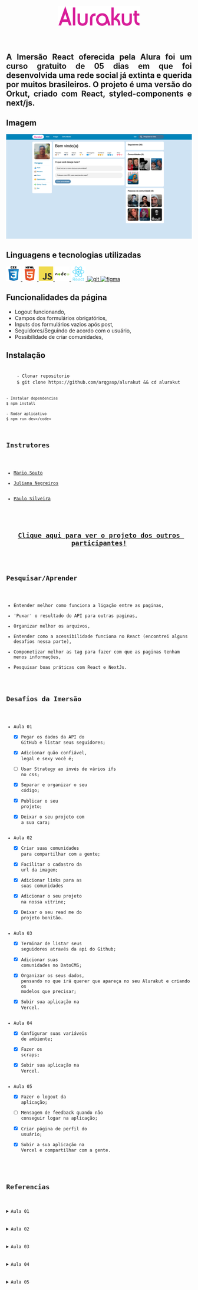 <h1 align="center">
  <img alt="askr" title="Pomo.up" src="https://github.com/arqgasp/alurakut/blob/main/logo-alurakut.svg" width="220px" />
</h1>
<br>
<h2 align="justify"> A Imersão React oferecida pela Alura foi um curso gratuito de 05 dias em que foi desenvolvida uma rede social já extinta e querida por muitos brasileiros. O projeto é uma versão do Orkut, criado com React, styled-components e next/js. </h2>

## Imagem

![tela](https://github.com/arqgasp/alurakut/blob/main/Orkut.png)

## Linguagens e tecnologias utilizadas
<p align="left"> <a href="https://www.w3schools.com/css/" target="_blank"> <img src="https://raw.githubusercontent.com/devicons/devicon/master/icons/css3/css3-original-wordmark.svg" alt="css3" width="40" height="40"/> </a> <a href="https://www.w3.org/html/" target="_blank"> <img src="https://raw.githubusercontent.com/devicons/devicon/master/icons/html5/html5-original-wordmark.svg" alt="html5" width="40" height="40"/> </a> <a href="https://developer.mozilla.org/en-US/docs/Web/JavaScript" target="_blank"> <img src="https://raw.githubusercontent.com/devicons/devicon/master/icons/javascript/javascript-original.svg" alt="javascript" width="40" height="40"/> </a> <a href="https://nodejs.org" target="_blank"> <img src="https://raw.githubusercontent.com/devicons/devicon/master/icons/nodejs/nodejs-original-wordmark.svg" alt="nodejs" width="40" height="40"/> </a> <a href="https://reactjs.org/" target="_blank"> <img src="https://raw.githubusercontent.com/devicons/devicon/master/icons/react/react-original-wordmark.svg" alt="react" width="40" height="40"/> </a> <a href="https://git-scm.com/" target="_blank"> <img src="https://www.vectorlogo.zone/logos/git-scm/git-scm-icon.svg" alt="git" width="40" height="40"/> </a> <a href="https://www.figma.com/" target="_blank"> <img src="https://www.vectorlogo.zone/logos/figma/figma-icon.svg" alt="figma" width="40" height="40"/> </a> </p>

## Funcionalidades da página
  - Logout funcionando, 
  - Campos dos formulários obrigatórios, 
  - Inputs dos formulários vazios após post,
  - Seguidores/Seguindo de acordo com o usuário,
  - Possibilidade de criar comunidades,

## Instalação

<code>
    - Clonar repositorio
    $ git clone https://github.com/arqgasp/alurakut && cd alurakut

    - Instalar dependencias
    $ npm install

    - Rodar aplicativo
    $ npm run dev</code>

## Instrutores

- <a href="https://twitter.com/omariosouto">Mario Souto</a> <br>
- <a href="https://twitter.com/juunegreiros">Juliana Negreiros</a> <br>
- <a href="https://twitter.com/paulo_caelum">Paulo Silveira</a> <br>

<h2 align="center"><a href="https://github.com/alura-challenges/alurakut">Clique aqui para ver o projeto dos outros participantes!</a></h2>

## Pesquisar/Aprender

  - Entender melhor como funciona a ligação entre as paginas,
  - 'Puxar' o resultado do API para outras paginas,
  - Organizar melhor os arquivos,
  - Entender como a acessibilidade funciona no React (encontrei alguns desafios nessa parte),
  - Componetizar melhor as tag para fazer com que as paginas tenham menos informações,
  - Pesquisar boas práticas com React e NextJs.
  
##  Desafios da Imersão
  - Aula 01
    - [x] Pegar os dados da API do GitHub e listar seus seguidores;
    - [x] Adicionar quão confiável, legal e sexy você é;
    - [ ] Usar Strategy ao invés de vários ifs no css;
    - [x] Separar e organizar o seu código;
    - [x] Publicar o seu projeto;
    - [x] Deixar o seu projeto com a sua cara;
  - Aula 02
    - [x] Criar suas comunidades para compartilhar com a gente;
    - [x] Facilitar o cadastro da url da imagem;
    - [x] Adicionar links para as suas comunidades
    - [x] Adicionar o seu projeto na nossa vitrine;
    - [x] Deixar o seu read me do projeto bonitão.
  - Aula 03
    - [x] Terminar de listar seus seguidores através da api do Github;
    - [x] Adicionar suas comunidades no DatoCMS;
    - [x] Organizar os seus dados, pensando no que irá querer que apareça no seu Alurakut e criando os modelos que precisar;
    - [x] Subir sua aplicação na Vercel.
  - Aula 04
    - [x] Configurar suas variáveis de ambiente;
    - [x] Fazer os scraps;
    - [x] Subir sua aplicação na Vercel.
  - Aula 05
    - [x] Fazer o logout da aplicação;
    - [ ] Mensagem de feedback quando não conseguir logar na aplicação;
    - [x] Criar página de perfil do usuário;
    - [x] Subir a sua aplicação na Vercel e compartilhar com a gente.

## Referencias
  <details>
    <summary>Aula 01</summary>
      - <a href="https://pt-br.reactjs.org/docs/create-a-new-react-app.html#recommended-toolchains">React</a> <br>
      - <a href="https://www.youtube.com/watch?v=S-jqd6WZ7M0">Mario Souto - Strategy Pattern</a> <br>
      - <a href="https://www.youtube.com/watch?v=85vJXFpXLQw">Mario Souto - Pegando dados de uma API com React</a> <br>
      - <a href="https://www.youtube.com/watch?v=-kVnp3fg-v4">Mario Souto - O sistema de rotas do NextJS, principais dúvidas</a> <br>
      - <a href="https://www.youtube.com/watch?v=yMRSDdifGW8">Mario Souto - Linter</a> <br>
      - <a href="https://www.youtube.com/watch?v=Cu-HP-gvggg">Mario Souto - Centralizar conteúdo na tela</a> <br>
      - <a href="https://cssgridgarden.com/">CSS Grid Garden</a> <br>
      - <a href="https://www.youtube.com/watch?v=UBAX-13g8OM">Rafaella Ballerini - Como usar git e github na prática</a> <br>
  </details>
  <details>
    <summary>Aula 02</summary>
      - <a href="https://www.youtube.com/watch?v=yMRSDdifGW8&t=2s">Mario Souto - Github Pro + Eslint</a> <br>
      - <a href="https://www.youtube.com/watch?v=jOAU81jdi-c&list=PLTcmLKdIkOWmeNferJ292VYKBXydGeDej">Criando Flappy Bird com JavaScript - Mario Souto</a> <br>
      - <a href="https://www.youtube.com/watch?v=JbzcLKiTThk">Aprender forEach e map - Mario Souto</a> <br>
  </details>
  <details>
    <summary>Aula 03</summary>
      - <a href="https://www.youtube.com/watch?v=aiZSAn_2SJc">O que é Wordpress</a> <br>
      - <a href="https://www.youtube.com/watch?v=IZi6nogysRM">Mario Souto - O que é um CMS</a> <br>
  </details>
  <details>
    <summary>Aula 04</summary>
      - <a href="https://www.youtube.com/watch?v=RLP9MixVZvw&t">Ju Negreiros - Hello World com GraphQL</a> <br>
      - <a href="https://medium.com/@omariosouto/entendendo-como-fazer-ajax-com-a-fetchapi-977ff20da3c6">Como fazer ajax</a> <br>
      - <a href="https://www.youtube.com/watch?v=IZi6nogysRM&t">Mario Souto - O que é um CMS?</a> <br>
      - <a href="https://www.youtube.com/watch?v=BP2KQtCyzo8">Mario Souto - Variáveis de ambiente e segurança</a> <br>
  </details>
  <details>
    <summary>Aula 05</summary>
      - <a href="https://www.youtube.com/watch?v=x5Hs8kXlktM&t">Mario Souto - Rotas Next</a> <br>
      - <a href="https://www.youtube.com/watch?v=zSl_n-9yGRs">Mario Souto - Cookies e LocalStorage</a> <br>
      - <a href="https://www.youtube.com/watch?v=76eEzmx3irs">Mario Souto - SEO, Performance e Segurança no Front End</a> <br>
      - <a href="https://www.alura.com.br/artigos/como-funciona-o-import-e-export-do-javascript">Post - Como funciona import e export do Javascript</a> <br>
      - <a href="https://reactrouter.com/web/guides/quick-start">React Router DOM</a> <br>
      - <a href="https://www.postman.com/">Postman</a> <br>
      - <a href="https://www.youtube.com/watch?v=f8a-qwKC5yk">Ju Negreiros - Destructuring</a> <br>
  </details>
